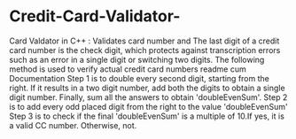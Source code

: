 # Credit-Card-Validator-
Card Valdator in C++ : Validates card number and The last digit of a credit card number is the check digit, which protects against transcription errors such as an error in a single digit or switching two digits. The following method is used to verify actual credit card numbers 
readme cum Documentation
Step 1 is to double every second digit, starting from the right. If it results in a two digit number, add both the digits to obtain a single digit number. 
Finally, sum all the answers to obtain 'doubleEvenSum'.
Step 2 is to add every odd placed digit from the right to the value 'doubleEvenSum'
Step 3 is to check if the final 'doubleEvenSum' is a multiple of 10.If yes, it is a valid CC number. Otherwise, not.
